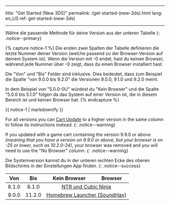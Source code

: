 * * *

title: "Get Started (New 3DS)" permalink: /get-started-(new-3ds).html lang: en_US ref: get-started-(new-3ds)

* * *

Währe die passende Methode für deine Version aus der unteren Tabelle {: .notice--primary}

{% capture notice-1 %} Die ersten zwei Spalten der Tabelle definieren die letzte Nummer deiner Version (welche passend zu der Browser-Version auf deinem System ist). Wenn die Version mit -0 endet, hast du keinen Browser, während jede Nummer über -0 zeigt, dass du einen Browser installiert hast.

Die "Von" und "Bis" Felder sind inklusive. Dies bedeutet, dass zum Beispiel die Spalte "von 9.0.0 bis 9.2.0" die Versionen 9.0.0, 9.1.0 und 9.2.0 meint.

In dem Beispiel von "5.0.0-0U" würdest du "Kein Browser" und die Spalte "5.0.0 bis 5.1.0" folgen da das System auf einer Version ist, die in diesem Bereich ist und keinen Browser hat. {% endcapture %}

<div class="notice--info">{{ notice-1 | markdownify }}</div>

For all versions you can [Cart Update](cart-update) to a higher version in the same column to follow its instructions instead. {: .notice--warning}

If you updated with a game cart containing the version 9.9.0 or above *(meaning that you have a version on 9.9.0 or above, but your browser is on -25 or lower, such as 10.2.0-24)*, your browser was removed and you will need to use the "No Browser" column. {: .notice--warning}

Die Systemversion kannst du in der unteren rechten Ecke des oberen Bildschirms in der Einstellungen App finden. {: .notice--success}

<table>
  <thead>
    <tr>
      <th style="text-align: center">Von</th>
      <th style="text-align: center">Bis</th>
      <th style="text-align: center">Kein Browser</th>
      <th style="text-align: center">Browser</th>
    </tr>
  </thead>
  <tbody>
    <tr>
      <td style="text-align: center">8.1.0</td>
      <td style="text-align: center">8.1.0</td>
      <td style="text-align: center" colspan="2"><a href="ntr-and-cubic-ninja">NTR und Cubic Ninja</a></td>
    </tr>
    <tr>
      <td style="text-align: center">9.0.0</td>
      <td style="text-align: center">11.2.0</td>
      <td style="text-align: center" colspan="2"><a href="homebrew-launcher-(soundhax)">Homebrew Launcher (SoundHax)</a></td>
    </tr>
  </tbody>
</table>